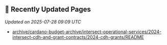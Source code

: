 ## 🔄 Recently Updated Pages

_Updated on 2025-07-28 09:09 UTC_

- [archive/cardano-budget-archive/intersect-operational-services/2024-intersect-cdh-and-grant-contracts/2024-cdh-grants/README](https://docs.intersectmbo.org/archive/cardano-budget-archive/intersect-operational-services/2024-intersect-cdh-and-grant-contracts/2024-cdh-grants/README)
